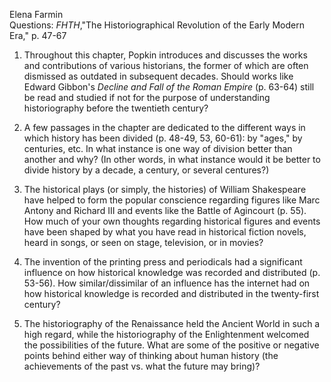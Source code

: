 Elena Farmin  
Questions: *FHTH*,"The Historiographical Revolution of the Early Modern Era," p. 47-67  
1. Throughout this chapter, Popkin introduces and discusses the works and contributions of various historians, the former of which are often dismissed as outdated in subsequent decades. Should works like Edward Gibbon's *Decline and Fall of the Roman Empire* (p. 63-64) still be read and studied if not for the purpose of understanding historiography before the twentieth century?

2. A few passages in the chapter are dedicated to the different ways in which history has been divided (p. 48-49, 53, 60-61): by "ages," by centuries, etc. In what instance is one way of division better than another and why? (In other words, in what instance would it be better to divide history by a decade, a century, or several centures?)

3. The historical plays (or simply, the histories) of William Shakespeare have helped to form the popular conscience regarding figures like Marc Antony and Richard III and events like the Battle of Agincourt (p. 55). How much of your own thoughts regarding historical figures and events have been shaped by what you have read in historical fiction novels, heard in songs, or seen on stage, television, or in movies?

4. The invention of the printing press and periodicals had a significant influence on how historical knowledge was recorded and distributed (p. 53-56). How similar/dissimilar of an influence has the internet had on how historical knowledge is recorded and distributed in the twenty-first century?

5. The historiography of the Renaissance held the Ancient World in such a high regard, while the historiography of the Enlightenment welcomed the possibilities of the future. What are some of the positive or negative points behind either way of thinking about human history (the achievements of the past vs. what the future may bring)?


